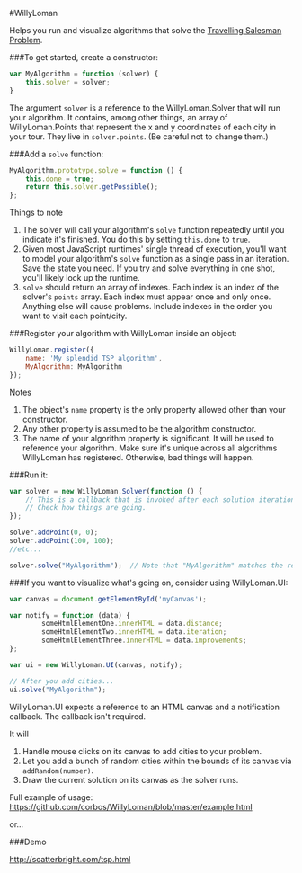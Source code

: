 #WillyLoman

Helps you run and visualize algorithms that solve the [Travelling Salesman Problem](https://en.wikipedia.org/wiki/Travelling_salesman_problem).

###To get started, create a constructor:

```javascript
var MyAlgorithm = function (solver) {
    this.solver = solver;
}
```

The argument `solver` is a reference to the WillyLoman.Solver that will run your algorithm. It contains, among other things,
an array of WillyLoman.Points that represent the x and y coordinates of each city in your tour. They live in `solver.points`.
(Be careful not to change them.)

###Add a `solve` function:

```javascript
MyAlgorithm.prototype.solve = function () {
    this.done = true;
    return this.solver.getPossible();
};
```

Things to note

1. The solver will call your algorithm's `solve` function repeatedly until you indicate it's finished. 
You do this by setting `this.done` to `true`.
2. Given most JavaScript runtimes' single thread of execution, you'll want to model your algorithm's `solve`
function as a single pass in an iteration. Save the state you need. If you try and solve everything in one shot, you'll
likely lock up the runtime.
3. `solve` should return an array of indexes. Each index is an index of the solver's `points` array. Each index must appear
once and only once. Anything else will cause problems. Include indexes in the order you want to visit each point/city.

###Register your algorithm with WillyLoman inside an object:

```javascript
WillyLoman.register({
    name: 'My splendid TSP algorithm',
    MyAlgorithm: MyAlgorithm
});
```

Notes

1. The object's `name` property is the only property allowed other than your constructor.
2. Any other property is assumed to be the algorithm constructor.
3. The name of your algorithm property is significant. It will be used to reference your algorithm. Make sure it's unique
across all algorithms WillyLoman has registered. Otherwise, bad things will happen.

###Run it:

```javascript
var solver = new WillyLoman.Solver(function () {
    // This is a callback that is invoked after each solution iteration.
    // Check how things are going.
});

solver.addPoint(0, 0);
solver.addPoint(100, 100);
//etc...

solver.solve("MyAlgorithm");  // Note that "MyAlgorithm" matches the registration object's constructor property.
```

###If you want to visualize what's going on, consider using WillyLoman.UI:

```javascript
var canvas = document.getElementById('myCanvas');

var notify = function (data) {
        someHtmlElementOne.innerHTML = data.distance;
        someHtmlElementTwo.innerHTML = data.iteration;
        someHtmlElementThree.innerHTML = data.improvements; 
};

var ui = new WillyLoman.UI(canvas, notify);

// After you add cities...
ui.solve("MyAlgorithm");
```

WillyLoman.UI expects a reference to an HTML canvas and a notification callback. The
callback isn't required.

It will

1. Handle mouse clicks on its canvas to add cities to your problem.
2. Let you add a bunch of random cities within the bounds of its canvas via `addRandom(number)`.
3. Draw the current solution on its canvas as the solver runs.

Full example of usage: <https://github.com/corbos/WillyLoman/blob/master/example.html>

or...

###Demo

<http://scatterbright.com/tsp.html>
